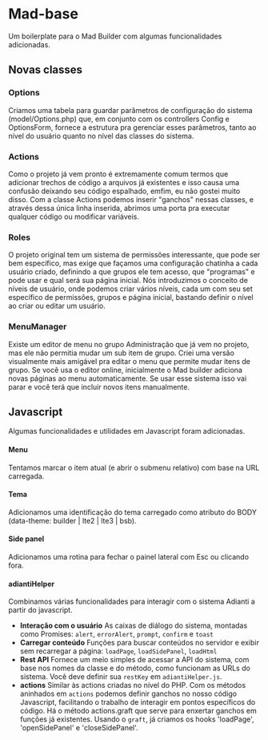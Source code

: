 # Mad-base
Um boilerplate para o Mad Builder com algumas funcionalidades adicionadas.

## Novas classes
### Options
Criamos uma tabela para guardar parâmetros de configuração do sistema (model/Options.php) que, em conjunto com os controllers Config e OptionsForm, fornece a estrutura pra gerenciar esses parâmetros, tanto ao nível do usuário quanto no nível das classes do sistema.

### Actions
Como o projeto já vem pronto é extremamente comum termos que adicionar trechos de código a arquivos já existentes e isso causa uma confusão deixando seu código espalhado, emfim, eu não gostei muito disso. Com a classe Actions podemos inserir "ganchos" nessas classes, e através dessa única linha inserida, abrimos uma porta pra executar qualquer código ou modificar variáveis.

### Roles
O projeto original tem um sistema de permissões interessante, que pode ser bem específico, mas exige que façamos uma configuração chatinha a cada usuário criado, definindo a que grupos ele tem acesso, que "programas" e pode usar e qual será sua página inicial. Nós introduzimos o conceito de níveis de usuário, onde podemos criar vários níveis, cada um com seu set específico de permissões, grupos e página inicial, bastando definir o nível ao criar ou editar um usuário.

### MenuManager
Existe um editor de menu no grupo Administração que já vem no projeto, mas ele não permitia mudar um sub item de grupo. Criei uma versão visualmente mais amigável pra editar o menu que permite mudar itens de grupo. Se você usa o editor online, inicialmente o Mad builder adiciona novas páginas ao menu automaticamente. Se usar esse sistema isso vai parar e você terá que incluir novos itens manualmente.

## Javascript
Algumas funcionalidades e utilidades em Javascript foram adicionadas.

#### Menu
Tentamos marcar o item atual (e abrir o submenu relativo) com base na URL carregada.

#### Tema
Adicionamos uma identificação do tema carregado como atributo do BODY (data-theme: builder | lte2 | lte3 | bsb).

#### Side panel
Adicionamos uma rotina para fechar o painel lateral com Esc ou clicando fora.

#### adiantiHelper
Combinamos várias funcionalidades para interagir com o sistema Adianti a partir do javascript.
- **Interação com o usuário**
  As caixas de diálogo do sistema, montadas como Promises: `alert`, `errorAlert`, `prompt`, `confirm` e `toast`
- **Carregar conteúdo**
  Funções para buscar conteúdos no servidor e exibir sem recarregar a página: `loadPage`, `loadSidePanel`, `loadHtml`
- **Rest API**
  Fornece um meio simples de acessar a API do sistema, com base nos nomes da classe e do método, como funcionam as URLs do sistema. Você deve definir sua `restKey` em `adiantiHelper.js`.
- **actions**
  Similar às actions criadas no nível do PHP. Com os métodos aninhados em `actions` podemos definir ganchos no nosso código Javascript, facilitando o trabalho de interagir em pontos específicos do código. Há o método actions.graft que serve para enxertar ganchos em funções já existentes. Usando o `graft`, já criamos os hooks 'loadPage', 'openSidePanel' e 'closeSidePanel'.
